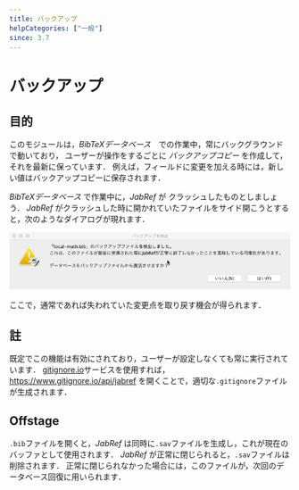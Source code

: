 ```yaml
---
title: バックアップ
helpCategories: ["一般"]
since: 3.7
---
```


# バックアップ

## 目的

このモジュールは，_BibTeXデータベース_　での作業中，常にバックグラウンドで動いており，
ユーザーが操作をするごとに _バックアップコピー_ を作成して，それを最新に保っています．
例えば，フィールドに変更を加える時には，新しい値はバックアップコピーに保存されます．

 _BibTeXデータベース_ で作業中に，_JabRef_ が クラッシュしたものとしましょう．
 _JabRef_ がクラッシュした時に開かれていたファイルをサイド開こうとすると，次のようなダイアログが現れます．

![バックアップダイアログのスクリーンショット](./images/backup_found.png)

ここで，通常であれば失われていた変更点を取り戻す機会が得られます．

## 註

既定でこの機能は有効にされており，ユーザーが設定しなくても常に実行されています．
[gitignore.io](https://www.gitignore.io/)サービスを使用すれば，https://www.gitignore.io/api/jabref を開くことで，適切な`.gitignore`ファイルが生成されます．

## Offstage

`.bib`ファイルを開くと，_JabRef_ は同時に`.sav`ファイルを生成し，これが現在のバッファとして使用されます．
_JabRef_ が正常に閉じられると，`.sav`ファイルは削除されます．
正常に閉じられなかった場合には，このファイルが，次回のデータベース回復に用いられます．
